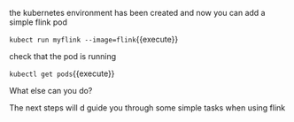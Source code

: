 the kubernetes environment has been created and now you can add a simple flink pod


`kubect run myflink --image=flink`{{execute}}

check that the pod is running

`kubectl get pods`{{execute}}

What else can you do? 

The next steps will d guide you through some simple tasks when using flink
